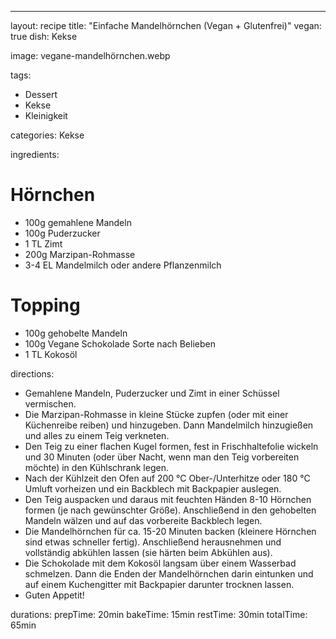 ---
layout: recipe
title: "Einfache Mandelhörnchen (Vegan + Glutenfrei)"
vegan: true
dish: Kekse

image: vegane-mandelhörnchen.webp

tags:
- Dessert
- Kekse
- Kleinigkeit

categories: Kekse

ingredients:
# Hörnchen
- 100g gemahlene Mandeln
- 100g Puderzucker
- 1 TL Zimt
- 200g Marzipan-Rohmasse
- 3-4 EL Mandelmilch oder andere Pflanzenmilch
# Topping
- 100g gehobelte Mandeln
- 100g Vegane Schokolade Sorte nach Belieben
- 1 TL Kokosöl

directions:
- Gemahlene Mandeln, Puderzucker und Zimt in einer Schüssel vermischen.
- Die Marzipan-Rohmasse in kleine Stücke zupfen (oder mit einer Küchenreibe reiben) und hinzugeben. Dann Mandelmilch hinzugießen und alles zu einem Teig verkneten.
- Den Teig zu einer flachen Kugel formen, fest in Frischhaltefolie wickeln und 30 Minuten (oder über Nacht, wenn man den Teig vorbereiten möchte) in den Kühlschrank legen.
- Nach der Kühlzeit den Ofen auf 200 °C Ober-/Unterhitze oder 180 °C Umluft vorheizen und ein Backblech mit Backpapier auslegen.
- Den Teig auspacken und daraus mit feuchten Händen 8-10 Hörnchen formen (je nach gewünschter Größe). Anschließend in den gehobelten Mandeln wälzen und auf das vorbereite Backblech legen.
- Die Mandelhörnchen für ca. 15-20 Minuten backen (kleinere Hörnchen sind etwas schneller fertig). Anschließend herausnehmen und vollständig abkühlen lassen (sie härten beim Abkühlen aus).
- Die Schokolade mit dem Kokosöl langsam über einem Wasserbad schmelzen. Dann die Enden der Mandelhörnchen darin eintunken und auf einem Kuchengitter mit Backpapier darunter trocknen lassen.
- Guten Appetit!

durations:
    prepTime: 20min
    bakeTime: 15min
    restTime: 30min
    totalTime: 65min